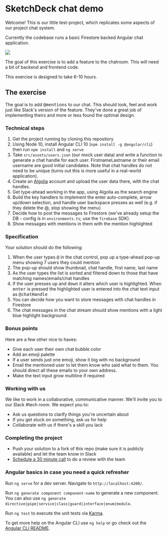 # SketchDeck chat demo

Welcome! This is our little test-project, which replicates some aspects of our project chat system.

Currently the codebase runs a basic Firestore backed Angular chat application.

<a href="https://sketchdeck.github.io/demo-chat/">
<img src="https://sketchdeck.github.io/demo-chat/preview.png">
</a>

The goal of this exercise is to add a feature to the chatroom. This will need a bit of backend and frontend code.

This exercise is designed to take 6-10 hours.

## The exercise

The goal is to add <kbd>@mentions</kbd> to our chat. This should look, feel and work just like Slack's version of the feature. They've done a great job of implementing theirs and more or less found the optimal design.

### Technical steps

1. Get the project running by cloning this repository
2. Using Node 10, install Angular CLI 10 (`npm install -g @angular/cli`) then run `npm install` and `ng serve`
2. Take `src/assets/users.json` (our mock user data) and write a function to generate a chat handle for each user. FirstnameLastname or their email username are good initial candidates. Note that chat handles do not need to be unique (turns out this is more useful in a real-world application).
3. Create an <a href="https://algolia.com">Algolia</a> account and upload the user data there, with the chat handles.
4. Get type-ahead working in the app, using Algolia as the search engine
5. Build the key handlers to implement the enter auto-complete, arrow up/down selection, and handle user backspace presses as well (e.g. if they delete the @, stop showing the menu)
6. Decide how to post the messages to Firestore (we've already setup the DB - config is in `environments.ts`; use the `firebase` SDK).
7. Show messages with mentions in them with the mention highlighted

### Specification

Your solution should do the following:

1. When the user types <kbd>@</kbd> in the chat control, pop up a type-ahead pop-up menu showing 7 users they could mention
2. The pop-up should show thumbnail, chat handle, first name, last name
3. As the user types the list is sorted and filtered down to those that have matching names/emails/chat handles
4. If the user presses <kbd>up</kbd> and <kbd>down</kbd> it alters which user is highlighted. When <kbd>enter</kbd> is pressed the highlighted user is entered into the chat text input as <kbd>@chatHandle</kbd>
5. You can decide how you want to store messages with chat handles in Firestore
6. The chat messages in the chat stream should show mentions with a light blue highlight background.

### Bonus points

Here are a few other nice to haves:

- Give each user their own chat bubble color
- Add an emoji palette
- If a user sends just one emoji, show it big with no background
- Email the mentioned user to let them know who said what to them. You should direct all these emails to your own address.
- Make the text input grow multiline if required

### Working with us

We like to work in a collaborative, communicative manner. We'll invite you to our Slack #tech room. We expect you to:

- Ask us questions to clarify things you're uncertain about
- If you get stuck on something, ask us for help
- Collaborate with us if there's a skill you lack

### Completing the project
- Push your solution to a fork of this repo (make sure it is publicly available) and let the team know in Slack
- <a href="https://calendly.com/joe-teibel/30min-1">Schedule a 30 minute call</a> to do a review with the team


### Angular basics in case you need a quick refresher

Run `ng serve` for a dev server. Navigate to `http://localhost:4200/`.

Run `ng generate component component-name` to generate a new component. You can also use `ng generate directive|pipe|service|class|guard|interface|enum|module`.

Run `ng test` to execute the unit tests via [Karma](https://karma-runner.github.io).

To get more help on the Angular CLI use `ng help` or go check out the [Angular CLI README](https://github.com/angular/angular-cli/blob/master/README.md).
